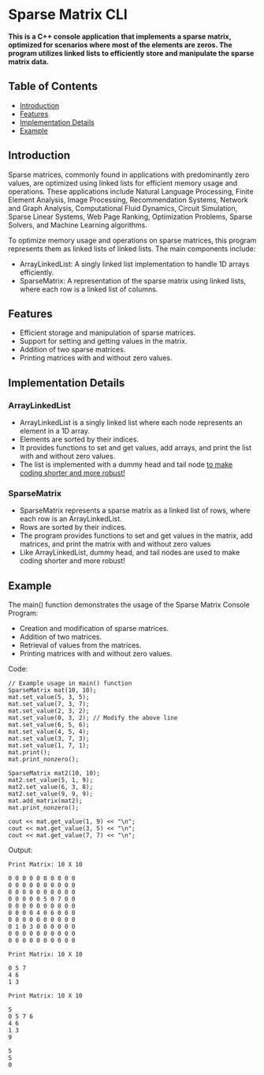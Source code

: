 # Sparse Matrix CLI
**This is a C++ console application that implements a sparse matrix, optimized for scenarios where most of the elements are zeros. The program utilizes linked lists to efficiently store and manipulate the sparse matrix data.**

## Table of Contents
- [Introduction](#introduction)
- [Features](#features)
- [Implementation Details](#implementation-details)
- [Example](#example)

## Introduction
Sparse matrices, commonly found in applications with predominantly zero values, are optimized using linked lists for efficient memory usage and operations. These applications include Natural Language Processing, Finite Element Analysis, Image Processing, Recommendation Systems, Network and Graph Analysis, Computational Fluid Dynamics, Circuit Simulation, Sparse Linear Systems, Web Page Ranking, Optimization Problems, Sparse Solvers, and Machine Learning algorithms.

To optimize memory usage and operations on sparse matrices, this program represents them as linked lists of linked lists. The main components include:
- ArrayLinkedList: A singly linked list implementation to handle 1D arrays efficiently.
- SparseMatrix: A representation of the sparse matrix using linked lists, where each row is a linked list of columns.

## Features
- Efficient storage and manipulation of sparse matrices.
- Support for setting and getting values in the matrix.
- Addition of two sparse matrices.
- Printing matrices with and without zero values.

## Implementation Details
### ArrayLinkedList
  - ArrayLinkedList is a singly linked list where each node represents an element in a 1D array.
  - Elements are sorted by their indices.
  - It provides functions to set and get values, add arrays, and print the list with and without zero values.
  - The list is implemented with a dummy head and tail node [to make coding shorter and more robust!](https://en.wikipedia.org/wiki/Sentinel_node)
### SparseMatrix
  - SparseMatrix represents a sparse matrix as a linked list of rows, where each row is an ArrayLinkedList.
  - Rows are sorted by their indices.
  - The program provides functions to set and get values in the matrix, add matrices, and print the matrix with and without zero values
  - Like ArrayLinkedList, dummy head, and tail nodes are used to make coding shorter and more robust!

## Example
The main() function demonstrates the usage of the Sparse Matrix Console Program:
- Creation and modification of sparse matrices.
- Addition of two matrices.
- Retrieval of values from the matrices.
- Printing matrices with and without zero values.

Code:
```
// Example usage in main() function
SparseMatrix mat(10, 10);
mat.set_value(5, 3, 5);
mat.set_value(7, 3, 7);
mat.set_value(2, 3, 2);
mat.set_value(0, 3, 2); // Modify the above line
mat.set_value(6, 5, 6);
mat.set_value(4, 5, 4);
mat.set_value(3, 7, 3);
mat.set_value(1, 7, 1);
mat.print();
mat.print_nonzero();

SparseMatrix mat2(10, 10);
mat2.set_value(5, 1, 9);
mat2.set_value(6, 3, 8);
mat2.set_value(9, 9, 9);
mat.add_matrix(mat2);
mat.print_nonzero();

cout << mat.get_value(1, 9) << "\n";
cout << mat.get_value(3, 5) << "\n";
cout << mat.get_value(7, 7) << "\n";
```

Output:
```
Print Matrix: 10 X 10

0 0 0 0 0 0 0 0 0 0  
0 0 0 0 0 0 0 0 0 0  
0 0 0 0 0 0 0 0 0 0  
0 0 0 0 0 5 0 7 0 0  
0 0 0 0 0 0 0 0 0 0  
0 0 0 0 4 0 6 0 0 0  
0 0 0 0 0 0 0 0 0 0
0 1 0 3 0 0 0 0 0 0
0 0 0 0 0 0 0 0 0 0
0 0 0 0 0 0 0 0 0 0 

Print Matrix: 10 X 10

0 5 7
4 6
1 3

Print Matrix: 10 X 10

5
0 5 7 6
4 6
1 3
9

5
5
0
```
